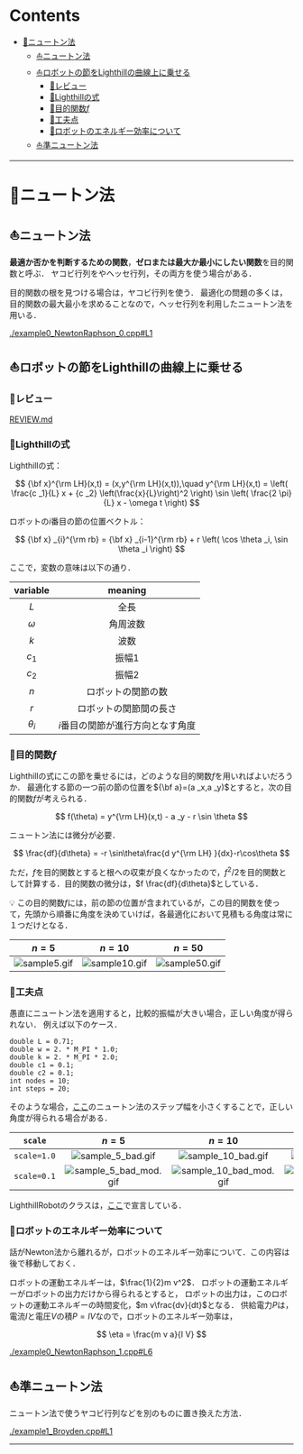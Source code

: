# Contents

- [🐋ニュートン法](#🐋ニュートン法)
    - [⛵️ニュートン法](#⛵️ニュートン法)
    - [⛵️ロボットの節をLighthillの曲線上に乗せる](#⛵️ロボットの節をLighthillの曲線上に乗せる)
        - [🪸レビュー](#🪸レビュー)
        - [🪸Lighthillの式](#🪸Lighthillの式)
        - [🪸目的関数$f$](#🪸目的関数$f$)
        - [🪸工夫点](#🪸工夫点)
        - [🪸ロボットのエネルギー効率について](#🪸ロボットのエネルギー効率について)
    - [⛵️準ニュートン法](#⛵️準ニュートン法)


---
# 🐋ニュートン法 

## ⛵️ニュートン法 

**最適か否かを判断するための関数**，**ゼロまたは最大か最小にしたい関数**を目的関数と呼ぶ．
ヤコビ行列をやヘッセ行列，その両方を使う場合がある．

目的関数の根を見つける場合は，ヤコビ行列を使う．
最適化の問題の多くは，目的関数の最大最小を求めることなので，ヘッセ行列を利用したニュートン法を用いる．


<p><a href="./example0_NewtonRaphson_0.cpp#L1" align="right">./example0_NewtonRaphson_0.cpp#L1</a></p>

## ⛵️ロボットの節をLighthillの曲線上に乗せる 

### 🪸レビュー 

[REVIEW.md](./REVIEW.md)

### 🪸Lighthillの式 

Lighthillの式：

$$
{\bf x}^{\rm LH}(x,t) = (x,y^{\rm LH}(x,t)),\quad
y^{\rm LH}(x,t) = \left( \frac{c _1}{L} x + {c _2} \left(\frac{x}{L}\right)^2 \right) \sin \left( \frac{2 \pi}{L} x - \omega t \right)
$$

ロボットの$i$番目の節の位置ベクトル：

$$
{\bf x} _{i}^{\rm rb} = {\bf x} _{i-1}^{\rm rb} + r \left( \cos \theta _i, \sin \theta _i \right)
$$

ここで，変数の意味は以下の通り．

| variable | meaning |
|:---:|:---:|
| $L$ | 全長 |
| $\omega$ | 角周波数 |
| $k$ | 波数 |
| $c _1$ | 振幅1 |
| $c _2$ | 振幅2 |
| $n$ | ロボットの関節の数 |
| $r$ | ロボットの関節間の長さ |
| $\theta _i$ | $i$番目の関節が進行方向となす角度 |

### 🪸目的関数$f$ 

Lighthillの式にこの節を乗せるには，どのような目的関数$f$を用いればよいだろうか．
最適化する節の一つ前の節の位置を${\bf a}=(a _x,a _y)$とすると，次の目的関数$f$が考えられる．

$$
f(\theta) = y^{\rm LH}(x,t) - a _y - r \sin \theta
$$

ニュートン法には微分が必要．

$$
\frac{df}{d\theta} = -r \sin\theta\frac{d y^{\rm LH} }{dx}-r\cos\theta
$$

ただ，$f$を目的関数とすると根への収束が良くなかったので，$f^2/2$を目的関数として計算する．目的関数の微分は，$f \frac{df}{d\theta}$としている．

💡 この目的関数$f$には，前の節の位置が含まれているが，この目的関数を使って，先頭から順番に角度を決めていけば，各最適化において見積もる角度は常に１つだけとなる．

| $n=5$ | $n=10$ | $n=50$ |
|:---:|:---:|:---:|
| ![sample5.gif](sample5.gif)  | ![sample10.gif](sample10.gif) | ![sample50.gif](sample50.gif) |

### 🪸工夫点 

愚直にニュートン法を適用すると，比較的振幅が大きい場合，正しい角度が得られない．
例えば以下のケース．

```
double L = 0.71;
double w = 2. * M_PI * 1.0;
double k = 2. * M_PI * 2.0;
double c1 = 0.1;
double c2 = 0.1;
int nodes = 10;
int steps = 20;
```

そのような場合，[ここ](../../include/rootFinding.hpp#L253)のニュートン法のステップ幅を小さくすることで，正しい角度が得られる場合がある．


| `scale` | $n=5$ | $n=10$ | $n=50$ |
|:---:|:---:|:---:|:---:|
| `scale=1.0` | ![sample_5_bad.gif](sample_5_bad.gif)  | ![sample_10_bad.gif](sample_10_bad.gif) | ![sample_50_bad.gif](sample_50_bad.gif) |
| `scale=0.1` | ![sample_5_bad_mod.gif](sample_5_bad_mod.gif) | ![sample_10_bad_mod.gif](sample_10_bad_mod.gif) | ![sample_50_bad_mod.gif](sample_50_bad_mod.gif) |


LighthillRobotのクラスは，[ここ](../../include/rootFinding.hpp#L214)で宣言している．

### 🪸ロボットのエネルギー効率について 

話がNewton法から離れるが，ロボットのエネルギー効率について．この内容は後で移動しておく．

ロボットの運動エネルギーは，$\frac{1}{2}m v^2$．
ロボットの運動エネルギーがロボットの出力だけから得られるとすると，
ロボットの出力は，このロボットの運動エネルギーの時間変化，$m v\frac{dv}{dt}$となる．
供給電力$P$は，電流$I$と電圧$V$の積$P = I V$なので，ロボットのエネルギー効率は，

$$
\eta = \frac{m v a}{I V}
$$


<p><a href="./example0_NewtonRaphson_1.cpp#L6" align="right">./example0_NewtonRaphson_1.cpp#L6</a></p>

## ⛵️準ニュートン法 

ニュートン法で使うヤコビ行列などを別のものに置き換えた方法．


<p><a href="./example1_Broyden.cpp#L1" align="right">./example1_Broyden.cpp#L1</a></p>

---
